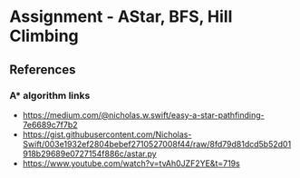 # Assignment - AStar, BFS, Hill Climbing

## References

### A* algorithm links

- https://medium.com/@nicholas.w.swift/easy-a-star-pathfinding-7e6689c7f7b2
- https://gist.githubusercontent.com/Nicholas-Swift/003e1932ef2804bebef2710527008f44/raw/8fd79d81dcd5b52d01918b29689e0727154f886c/astar.py
- https://www.youtube.com/watch?v=tvAh0JZF2YE&t=719s
